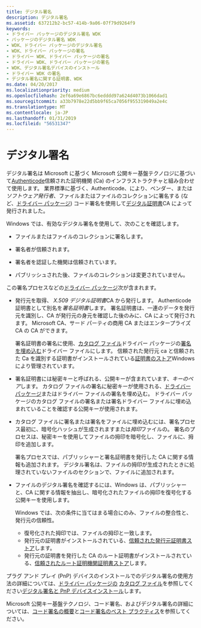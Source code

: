 ```yaml
---
title: デジタル署名
description: デジタル署名
ms.assetid: 637212b2-bc57-414b-9a06-07f79d9264f9
keywords:
- ドライバー パッケージのデジタル署名 WDK
- パッケージのデジタル署名 WDK
- WDK、ドライバー パッケージのデジタル署名
- WDK、ドライバー パッケージの署名
- ドライバー WDK、ドライバー パッケージの署名
- ドライバー WDK、ドライバー パッケージの署名
- WDK、デジタル署名デバイスのインストール
- ドライバー WDK の署名
- デジタル署名に関する証明書、WDK
ms.date: 04/20/2017
ms.localizationpriority: medium
ms.openlocfilehash: 2ef6a69e6867bc6edddd97a624d4073b1066dad1
ms.sourcegitcommit: a33b7978e22d5bb9f65ca7056f955319049a2e4c
ms.translationtype: MT
ms.contentlocale: ja-JP
ms.lasthandoff: 01/31/2019
ms.locfileid: "56531347"
---
```

# <a name="digital-signatures"></a>デジタル署名


デジタル署名は Microsoft に基づく Microsoft 公開キー基盤テクノロジに基づいて[Authenticode](authenticode.md)信頼された証明機関 (Ca) のインフラストラクチャと組み合わせて使用します。 業界標準に基づく、Authenticode、により、ベンダー、または*ソフトウェア発行者*、ファイルまたはファイルのコレクションに署名する (など、[ドライバー パッケージ](driver-packages.md)) コード署名を使用して[デジタル証明書](digital-certificates.md)CA によって発行されました。

Windows では、有効なデジタル署名を使用して、次のことを確認します。

-   ファイルまたはファイルのコレクションに署名します。

-   署名者が信頼されます。

-   署名者を認証した機関は信頼されています。

-   パブリッシュされた後、ファイルのコレクションは変更されていません。

この署名プロセスなどの[ドライバー パッケージ](driver-packages.md)次が含まれます。

-   発行元を取得、 *X.509 デジタル証明書*CA から発行します。 Authenticode 証明書として別名を*署名証明書*します。 署名証明書は、一連のデータを発行元を識別し、CA が発行元の身元を確認した後のみに、CA によって発行されます。 Microsoft CA、サード パーティの商用 CA またはエンタープライズ CA の CA ができます。

    署名証明書の署名に使用、[カタログ ファイル](catalog-files.md)ドライバー パッケージの[署名を埋め込む](embedded-signatures-in-a-driver-file.md)ドライバー ファイルにします。 信頼された発行元 ca と信頼された Ca を識別する証明書がインストールされている[証明書のストア](certificate-stores.md)Windows により管理されています。

-   署名証明書には秘密キーと呼ばれる、公開キーが含まれています、*キーのペア*します。 カタログ ファイルの署名に秘密キーが使用される、[ドライバー パッケージ](driver-packages.md)またはドライバー ファイルの署名を埋め込む。 ドライバー パッケージのカタログ ファイルの署名または署名ドライバー ファイルに埋め込まれていることを確認する公開キーが使用されます。

-   カタログ ファイルに署名または署名をファイルに埋め込むには、署名プロセス最初に、暗号化ハッシュが生成されますまたは*拇印*ファイルの。 署名のプロセスは、秘密キーを使用してファイルの拇印を暗号化し、ファイルに、拇印を追加します。

    署名プロセスでは、パブリッシャーと署名証明書を発行した CA に関する情報も追加されます。 デジタル署名は、ファイルの拇印が生成されたときに処理されていないファイルのセクションで、ファイルに追加されます。

-   ファイルのデジタル署名を確認するには、Windows は、パブリッシャーと、CA に関する情報を抽出し、暗号化されたファイルの拇印を復号化する公開キーを使用します。

    Windows では、次の条件に当てはまる場合にのみ、ファイルの整合性と、発行元の信頼性。

    -   復号化された拇印では、ファイルの拇印と一致します。
    -   発行元の証明書がインストールされている、[信頼された発行元証明書ストア](trusted-publishers-certificate-store.md)します。
    -   発行元の証明書を発行した CA のルート証明書がインストールされている、[信頼されたルート証明機関証明書ストア](trusted-root-certification-authorities-certificate-store.md)します。

プラグ アンド プレイ (PnP) デバイスのインストールでのデジタル署名の使用方法の詳細については、[ドライバー パッケージの](driver-packages.md) [カタログ ファイル](catalog-files.md)を参照してください[デジタル署名と PnP デバイスインストール](digital-signatures-and-pnp-device-installation.md)します。

Microsoft 公開キー基盤テクノロジ、コード署名、およびデジタル署名の詳細については、[コード署名の概要](https://go.microsoft.com/fwlink/p/?linkid=104071)と[コード署名のベスト プラクティス](https://go.microsoft.com/fwlink/p/?linkid=68250)を参照してください。

 

 





